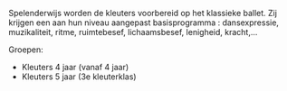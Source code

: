 Spelenderwijs worden de kleuters voorbereid op het klassieke ballet. Zij krijgen een aan hun niveau aangepast basisprogramma : dansexpressie, muzikaliteit, ritme, ruimtebesef, lichaamsbesef, lenigheid, kracht,...

Groepen:

* Kleuters 4 jaar (vanaf 4 jaar) 
* Kleuters 5 jaar (3e kleuterklas)